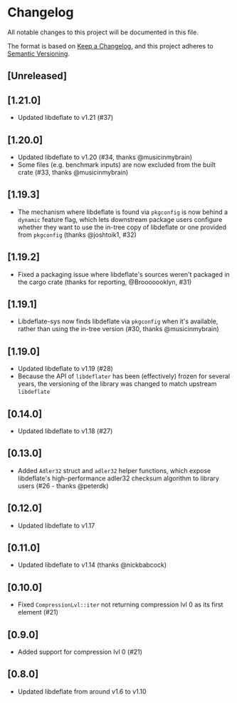 # Changelog

All notable changes to this project will be documented in this file.

The format is based on [Keep a Changelog](https://keepachangelog.com/en/1.0.0/),
and this project adheres to [Semantic Versioning](https://semver.org/spec/v2.0.0.html).

## [Unreleased]

## [1.21.0]

- Updated libdeflate to v1.21 (#37)

## [1.20.0]

- Updated libdeflate to v1.20 (#34, thanks @musicinmybrain)
- Some files (e.g. benchmark inputs) are now excluded from the built crate (#33, thanks @musicinmybrain)

## [1.19.3]

- The mechanism where libdeflate is found via `pkgconfig` is now behind a `dynamic`
  feature flag, which lets downstream package users configure whether they want to
  use the in-tree copy of libdeflate or one provided from `pkgconfig` (thanks
  @joshtoik1, #32)

## [1.19.2]

- Fixed a packaging issue where libdeflate's sources weren't packaged in the cargo crate
  (thanks for reporting, @Brooooooklyn, #31)

## [1.19.1]

- Libdeflate-sys now finds libdeflate via `pkgconfig` when it's available, rather than
  using the in-tree version (#30, thanks @musicinmybrain)

## [1.19.0]

- Updated libdeflate to v1.19 (#28)
- Because the API of `libdeflater` has been (effectively) frozen for several
  years, the versioning of the library was changed to match upstream `libdeflate`

## [0.14.0]

- Updated libdeflate to v1.18 (#27)

## [0.13.0]

- Added `Adler32` struct and `adler32` helper functions, which expose libdeflate's high-performance
  adler32 checksum algorithm to library users (#26 - thanks @peterdk)

## [0.12.0]

- Updated libdeflate to v1.17

## [0.11.0]

- Updated libdeflate to v1.14 (thanks @nickbabcock)

## [0.10.0]

- Fixed `CompressionLvl::iter` not returning compression lvl 0 as
  its first element (#21)

## [0.9.0]

- Added support for compression lvl 0 (#21)

## [0.8.0]

- Updated libdeflate from around v1.6 to v1.10
